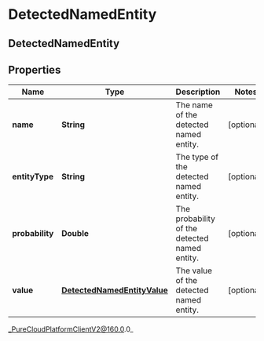 # DetectedNamedEntity

## DetectedNamedEntity

## Properties

|Name | Type | Description | Notes|
|------------ | ------------- | ------------- | -------------|
| **name** | **String** | The name of the detected named entity. | [optional] |
| **entityType** | **String** | The type of the detected named entity. | [optional] |
| **probability** | **Double** | The probability of the detected named entity. | [optional] |
| **value** | [**DetectedNamedEntityValue**](DetectedNamedEntityValue) | The value of the detected named entity. | [optional] |



_PureCloudPlatformClientV2@160.0.0_
